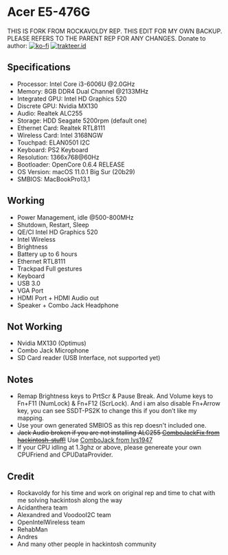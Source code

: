 # Acer E5-476G

THIS IS FORK FROM ROCKAVOLDY REP. THIS EDIT FOR MY OWN BACKUP. PLEASE REFERS TO THE PARENT REP FOR ANY CHANGES. 
Donate to author:
[![ko-fi](https://img.shields.io/badge/Ko--fi-rockavoldy-brightgreen?style=flat&logo=ko-fi)](https://ko-fi.com/rockavoldy)
[![trakteer.id](https://img.shields.io/badge/Trakteer.id-akhmad.id-brightgreen?style=flat&logo=ko-fi)](https://trakteer.id/akhmad.id)

## Specifications

- Processor: Intel Core i3-6006U @2.0GHz
- Memory: 8GB DDR4 Dual Channel @2133MHz
- Integrated GPU: Intel HD Graphics 520
- Discrete GPU: Nvidia MX130
- Audio: Realtek ALC255
- Storage: HDD Seagate 5200rpm (default one)
- Ethernet Card: Realtek RTL8111
- Wireless Card: Intel 3168NGW
- Touchpad: ELAN0501 I2C
- Keyboard: PS2 Keyboard
- Resolution: 1366x768@60Hz
- Bootloader: OpenCore 0.6.4 RELEASE
- OS Version: macOS 11.0.1 Big Sur (20b29)
- SMBIOS: MacBookPro13,1

## Working

- Power Management, idle @500-800MHz
- Shutdown, Restart, Sleep
- QE/CI Intel HD Graphics 520
- Intel Wireless
- Brightness
- Battery up to 6 hours
- Ethernet RTL8111
- Trackpad Full gestures
- Keyboard
- USB 3.0
- VGA Port
- HDMI Port + HDMI Audio out
- Speaker + Combo Jack Headphone

## Not Working

- Nvidia MX130 (Optimus)
- Combo Jack Microphone
- SD Card reader (USB Interface, not supported yet)

## Notes
- Remap Brightness keys to PrtScr & Pause Break. And Volume keys to Fn+F11 (NumLock) & Fn+F12 (ScrLock). And i am also disable Fn+Arrow key, you can see SSDT-PS2K to change this if you don’t like my mapping.
- Use your own generated SMBIOS as this rep doesn't included one.
-  ~~Jack Audio broken if you are not installing ALC255 [ComboJackFix from hackintosh-stuff!](https://github.com/hackintosh-stuff/ComboJack)~~ Use [ComboJack from lvs1947](https://github.com/lvs1974/ComboJack)
- If your CPU idling at 1.3ghz or above, please genereate your own CPUFriend and CPUDataProvider.


## Credit

- Rockavoldy for his time and work on original rep and time to chat with me solving hackintosh along the way
- Acidanthera team
- Alexandred and VoodooI2C team
- OpenIntelWireless team
- RehabMan
- Andres
- And many other people in hackintosh community
